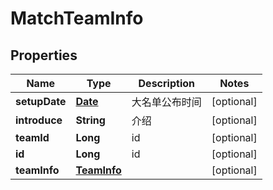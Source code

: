 
# MatchTeamInfo

## Properties
Name | Type | Description | Notes
------------ | ------------- | ------------- | -------------
**setupDate** | [**Date**](Date.md) | 大名单公布时间 |  [optional]
**introduce** | **String** | 介绍 |  [optional]
**teamId** | **Long** | id |  [optional]
**id** | **Long** | id |  [optional]
**teamInfo** | [**TeamInfo**](TeamInfo.md) |  |  [optional]



